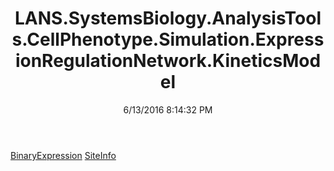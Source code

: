 ﻿---
title: LANS.SystemsBiology.AnalysisTools.CellPhenotype.Simulation.ExpressionRegulationNetwork.KineticsModel
date: 6/13/2016 8:14:32 PM
---

[BinaryExpression](T-LANS.SystemsBiology.AnalysisTools.CellPhenotype.Simulation.ExpressionRegulationNetwork.KineticsModel.BinaryExpression.html)
[SiteInfo](T-LANS.SystemsBiology.AnalysisTools.CellPhenotype.Simulation.ExpressionRegulationNetwork.KineticsModel.SiteInfo.html)

